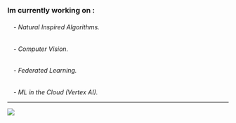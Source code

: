 
##
<h3> Im currently working on :
<h6> &emsp;-  Natural Inspired Algorithms.
<h6> &emsp;-  Computer Vision.
<h6> &emsp;-  Federated Learning.
<h6> &emsp;-  ML in the Cloud (Vertex AI).





---
[![](https://visitcount.itsvg.in/api?id=paltaj&icon=1&color=1)](https://visitcount.itsvg.in)

<!-- Proudly created with GPRM ( https://gprm.itsvg.in ) -->
